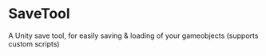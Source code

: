 # SaveTool
A Unity save tool, for easily saving &amp; loading of your gameobjects (supports custom scripts)
